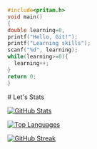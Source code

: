 <div style="width:50%">

```c
#include<pritam.h>
void main()
{
double learning=0,
printf("Hello, Git!");
printf("Learning skills");
scanf("%d", learning);
while(learning>=0){     
  learning++;
}
return 0;
}
```
</div>
# Let's Stats

[![GitHub Stats](https://github-readme-stats.vercel.app/api?username=pritam-ravani&show_icons=true&count_private=true)](https://github.com/pritam-ravani)

[![Top Languages](https://github-readme-stats.vercel.app/api/top-langs/?username=pritam-ravani)](https://github.com/pritam-ravani)

[![GitHub Streak](https://github-readme-streak-stats.herokuapp.com/?user=pritam-ravani)](https://github.com/pritam-ravani)

<!-- Your other project details and sections -->

